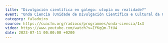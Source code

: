 ```yaml
---
title: "Divulgación científica en galego: utopía ou realidade?"
event: "Onda Ciencia (Unidade de Divulgación Científica e Cultural da Universidade da Coruña e CUAC FM)"
category: faladoiro
source: https://cuacfm.org/radioco/programmes/onda-ciencia/1x3
video: https://www.youtube.com/watch?v=IfKgQm-7tU4
date: 2023-07-11 00:00:00 +0200
---
```

